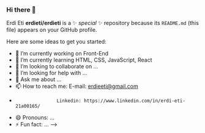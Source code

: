 ### Hi there 👋

Erdi Eti
**erdieti/erdieti** is a ✨ _special_ ✨ repository because its `README.md` (this file) appears on your GitHub profile.

Here are some ideas to get you started:

- 🔭 I’m currently working on Front-End
- 🌱 I’m currently learning HTML, CSS, JavaScript, React
- 👯 I’m looking to collaborate on ...
- 🤔 I’m looking for help with ...
- 💬 Ask me about ...
- 📫 How to reach me: E-mail: erdieeti@gmail.com
-                    Linkedin: https://www.linkedin.com/in/erdi-eti-21a00165/
- 😄 Pronouns: ...
- ⚡ Fun fact: ...
-->
